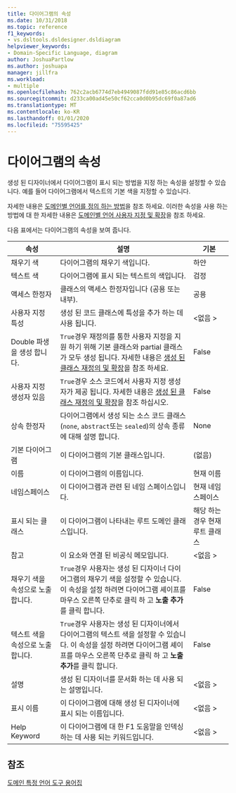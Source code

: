```yaml
---
title: 다이어그램의 속성
ms.date: 10/31/2018
ms.topic: reference
f1_keywords:
- vs.dsltools.dsldesigner.dsldiagram
helpviewer_keywords:
- Domain-Specific Language, diagram
author: JoshuaPartlow
ms.author: joshuapa
manager: jillfra
ms.workload:
- multiple
ms.openlocfilehash: 762c2acb6774d7eb4949087fdd91e85c86acd6bb
ms.sourcegitcommit: d233ca00ad45e50cf62cca0d0b95dc69f0a87ad6
ms.translationtype: MT
ms.contentlocale: ko-KR
ms.lasthandoff: 01/01/2020
ms.locfileid: "75595425"
---
```

# <a name="properties-of-diagrams"></a>다이어그램의 속성
생성 된 디자이너에서 다이어그램이 표시 되는 방법을 지정 하는 속성을 설정할 수 있습니다. 예를 들어 다이어그램에서 텍스트의 기본 색을 지정할 수 있습니다.

 자세한 내용은 [도메인별 언어를 정의 하는 방법](../modeling/how-to-define-a-domain-specific-language.md)을 참조 하세요. 이러한 속성을 사용 하는 방법에 대 한 자세한 내용은 [도메인별 언어 사용자 지정 및 확장](../modeling/customizing-and-extending-a-domain-specific-language.md)을 참조 하세요.

 다음 표에서는 다이어그램의 속성을 보여 줍니다.

|속성|설명|기본|
|-|-|-|
|채우기 색|다이어그램의 채우기 색입니다.|하얀|
|텍스트 색|다이어그램에 표시 되는 텍스트의 색입니다.|검정|
|액세스 한정자|클래스의 액세스 한정자입니다 (공용 또는 내부).|공용|
|사용자 지정 특성|생성 된 코드 클래스에 특성을 추가 하는 데 사용 됩니다.|\<없음 >|
|Double 파생을 생성 합니다.|`True`경우 재정의를 통한 사용자 지정을 지원 하기 위해 기본 클래스와 partial 클래스가 모두 생성 됩니다. 자세한 내용은 [생성 된 클래스 재정의 및 확장](../modeling/overriding-and-extending-the-generated-classes.md)을 참조 하세요.|False|
|사용자 지정 생성자 있음|`True`경우 소스 코드에서 사용자 지정 생성자가 제공 됩니다. 자세한 내용은 [생성 된 클래스 재정의 및 확장](../modeling/overriding-and-extending-the-generated-classes.md)을 참조 하십시오.|False|
|상속 한정자|다이어그램에서 생성 되는 소스 코드 클래스 (`none`, `abstract`또는 `sealed`)의 상속 종류에 대해 설명 합니다.|None|
|기본 다이어그램|이 다이어그램의 기본 클래스입니다.|(없음)|
|이름|이 다이어그램의 이름입니다.|현재 이름|
|네임스페이스|이 다이어그램과 관련 된 네임 스페이스입니다.|현재 네임 스페이스|
|표시 되는 클래스|이 다이어그램이 나타내는 루트 도메인 클래스입니다.|해당 하는 경우 현재 루트 클래스|
|참고|이 요소와 연결 된 비공식 메모입니다.|\<없음 >|
|채우기 색을 속성으로 노출 합니다.|`True`경우 사용자는 생성 된 디자이너 다이어그램의 채우기 색을 설정할 수 있습니다. 이 속성을 설정 하려면 다이어그램 셰이프를 마우스 오른쪽 단추로 클릭 하 고 **노출 추가**를 클릭 합니다.|False|
|텍스트 색을 속성으로 노출 합니다.|`True`경우 사용자는 생성 된 디자이너에서 다이어그램의 텍스트 색을 설정할 수 있습니다. 이 속성을 설정 하려면 다이어그램 셰이프를 마우스 오른쪽 단추로 클릭 하 고 **노출 추가**를 클릭 합니다.|False|
|설명|생성 된 디자이너를 문서화 하는 데 사용 되는 설명입니다.|\<없음 >|
|표시 이름|이 다이어그램에 대해 생성 된 디자이너에 표시 되는 이름입니다.|\<없음 >|
|Help Keyword|이 다이어그램에 대 한 F1 도움말을 인덱싱하는 데 사용 되는 키워드입니다.|\<없음 >|

## <a name="see-also"></a>참조

[도메인 특정 언어 도구 용어집](https://msdn.microsoft.com/ca5e84cb-a315-465c-be24-76aa3df276aa)
